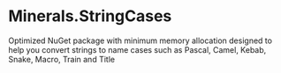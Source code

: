 # Minerals.StringCases

Optimized NuGet package with minimum memory allocation designed to help you convert strings to name cases such as Pascal, Camel, Kebab, Snake, Macro, Train and Title
